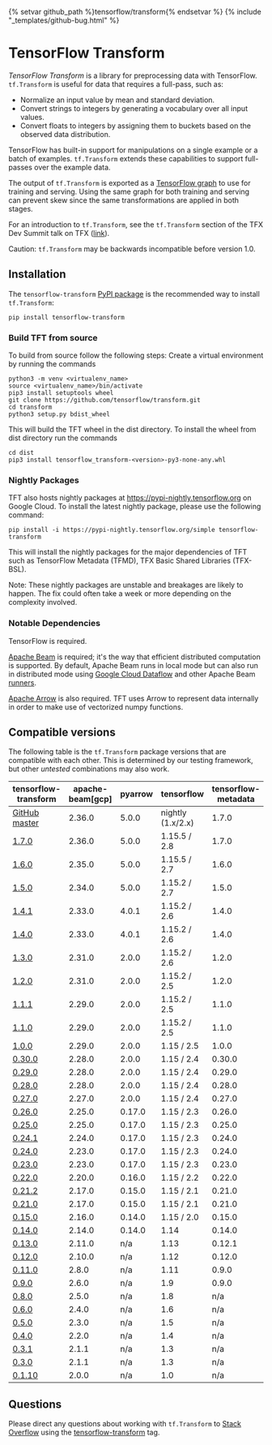 {% setvar github_path %}tensorflow/transform{% endsetvar %}
{% include "_templates/github-bug.html" %}

# TensorFlow Transform

*TensorFlow Transform* is a library for preprocessing data with TensorFlow.
`tf.Transform` is useful for data that requires a full-pass, such as:

* Normalize an input value by mean and standard deviation.
* Convert strings to integers by generating a vocabulary over all input values.
* Convert floats to integers by assigning them to buckets based on the observed
  data distribution.

TensorFlow has built-in support for manipulations on a single example or a batch
of examples. `tf.Transform` extends these capabilities to support full-passes
over the example data.

The output of `tf.Transform` is exported as a
[TensorFlow graph](http://tensorflow.org/guide/graphs) to use for training and
serving. Using the same graph for both training and serving can prevent skew
since the same transformations are applied in both stages.

For an introduction to `tf.Transform`, see the `tf.Transform` section of the
TFX Dev Summit talk on TFX
([link](https://www.youtube.com/watch?v=vdG7uKQ2eKk&feature=youtu.be&t=199)).

Caution: `tf.Transform` may be backwards incompatible before version 1.0.

## Installation

The `tensorflow-transform`
[PyPI package](https://pypi.org/project/tensorflow-transform/) is the
recommended way to install `tf.Transform`:

```
pip install tensorflow-transform
```

### Build TFT from source

To build from source follow the following steps:
Create a virtual environment by running the commands

```
python3 -m venv <virtualenv_name>
source <virtualenv_name>/bin/activate
pip3 install setuptools wheel
git clone https://github.com/tensorflow/transform.git
cd transform
python3 setup.py bdist_wheel
```

This will build the TFT wheel in the dist directory. To install the wheel from
dist directory run the commands

```
cd dist
pip3 install tensorflow_transform-<version>-py3-none-any.whl
```

### Nightly Packages

TFT also hosts nightly packages at https://pypi-nightly.tensorflow.org on Google
Cloud. To install the latest nightly package, please use the following command:

```
pip install -i https://pypi-nightly.tensorflow.org/simple tensorflow-transform
```

This will install the nightly packages for the major dependencies of TFT such as
TensorFlow Metadata (TFMD), TFX Basic Shared Libraries (TFX-BSL).

Note: These nightly packages are unstable and breakages are likely to happen.
The fix could often take a week or more depending on the complexity involved.

### Notable Dependencies

TensorFlow is required.

[Apache Beam](https://beam.apache.org/) is required; it's the way that efficient
distributed computation is supported. By default, Apache Beam runs in local
mode but can also run in distributed mode using
[Google Cloud Dataflow](https://cloud.google.com/dataflow/) and other Apache
Beam
[runners](https://beam.apache.org/documentation/runners/capability-matrix/).

[Apache Arrow](https://arrow.apache.org/) is also required. TFT uses Arrow to
represent data internally in order to make use of vectorized numpy functions.

## Compatible versions

The following table is the `tf.Transform` package versions that are
compatible with each other. This is determined by our testing framework, but
other *untested* combinations may also work.

tensorflow-transform                                                            | apache-beam[gcp] | pyarrow | tensorflow        | tensorflow-metadata | tfx-bsl
------------------------------------------------------------------------------- | ---------------- | ------- | ----------------- | ------------------- | -------
[GitHub master](https://github.com/tensorflow/transform/blob/master/RELEASE.md) | 2.36.0           | 5.0.0   | nightly (1.x/2.x) | 1.7.0               | 1.7.0
[1.7.0](https://github.com/tensorflow/transform/blob/v1.7.0/RELEASE.md)         | 2.36.0           | 5.0.0   | 1.15.5 / 2.8      | 1.7.0               | 1.7.0
[1.6.0](https://github.com/tensorflow/transform/blob/v1.6.0/RELEASE.md)         | 2.35.0           | 5.0.0   | 1.15.5 / 2.7      | 1.6.0               | 1.6.0
[1.5.0](https://github.com/tensorflow/transform/blob/v1.5.0/RELEASE.md)         | 2.34.0           | 5.0.0   | 1.15.2 / 2.7      | 1.5.0               | 1.5.0
[1.4.1](https://github.com/tensorflow/transform/blob/v1.4.1/RELEASE.md)         | 2.33.0           | 4.0.1   | 1.15.2 / 2.6      | 1.4.0               | 1.4.0
[1.4.0](https://github.com/tensorflow/transform/blob/v1.4.0/RELEASE.md)         | 2.33.0           | 4.0.1   | 1.15.2 / 2.6      | 1.4.0               | 1.4.0
[1.3.0](https://github.com/tensorflow/transform/blob/v1.3.0/RELEASE.md)         | 2.31.0           | 2.0.0   | 1.15.2 / 2.6      | 1.2.0               | 1.3.0
[1.2.0](https://github.com/tensorflow/transform/blob/v1.2.0/RELEASE.md)         | 2.31.0           | 2.0.0   | 1.15.2 / 2.5      | 1.2.0               | 1.2.0
[1.1.1](https://github.com/tensorflow/transform/blob/v1.1.1/RELEASE.md)         | 2.29.0           | 2.0.0   | 1.15.2 / 2.5      | 1.1.0               | 1.1.1
[1.1.0](https://github.com/tensorflow/transform/blob/v1.1.0/RELEASE.md)         | 2.29.0           | 2.0.0   | 1.15.2 / 2.5      | 1.1.0               | 1.1.0
[1.0.0](https://github.com/tensorflow/transform/blob/v1.0.0/RELEASE.md)         | 2.29.0           | 2.0.0   | 1.15 / 2.5        | 1.0.0               | 1.0.0
[0.30.0](https://github.com/tensorflow/transform/blob/v0.30.0/RELEASE.md)       | 2.28.0           | 2.0.0   | 1.15 / 2.4        | 0.30.0              | 0.30.0
[0.29.0](https://github.com/tensorflow/transform/blob/v0.29.0/RELEASE.md)       | 2.28.0           | 2.0.0   | 1.15 / 2.4        | 0.29.0              | 0.29.0
[0.28.0](https://github.com/tensorflow/transform/blob/v0.28.0/RELEASE.md)       | 2.28.0           | 2.0.0   | 1.15 / 2.4        | 0.28.0              | 0.28.1
[0.27.0](https://github.com/tensorflow/transform/blob/v0.27.0/RELEASE.md)       | 2.27.0           | 2.0.0   | 1.15 / 2.4        | 0.27.0              | 0.27.0
[0.26.0](https://github.com/tensorflow/transform/blob/v0.26.0/RELEASE.md)       | 2.25.0           | 0.17.0  | 1.15 / 2.3        | 0.26.0              | 0.26.0
[0.25.0](https://github.com/tensorflow/transform/blob/v0.25.0/RELEASE.md)       | 2.25.0           | 0.17.0  | 1.15 / 2.3        | 0.25.0              | 0.25.0
[0.24.1](https://github.com/tensorflow/transform/blob/v0.24.1/RELEASE.md)       | 2.24.0           | 0.17.0  | 1.15 / 2.3        | 0.24.0              | 0.24.1
[0.24.0](https://github.com/tensorflow/transform/blob/v0.24.0/RELEASE.md)       | 2.23.0           | 0.17.0  | 1.15 / 2.3        | 0.24.0              | 0.24.0
[0.23.0](https://github.com/tensorflow/transform/blob/v0.23.0/RELEASE.md)       | 2.23.0           | 0.17.0  | 1.15 / 2.3        | 0.23.0              | 0.23.0
[0.22.0](https://github.com/tensorflow/transform/blob/v0.22.0/RELEASE.md)       | 2.20.0           | 0.16.0  | 1.15 / 2.2        | 0.22.0              | 0.22.0
[0.21.2](https://github.com/tensorflow/transform/blob/v0.21.2/RELEASE.md)       | 2.17.0           | 0.15.0  | 1.15 / 2.1        | 0.21.0              | 0.21.3
[0.21.0](https://github.com/tensorflow/transform/blob/v0.21.0/RELEASE.md)       | 2.17.0           | 0.15.0  | 1.15 / 2.1        | 0.21.0              | 0.21.0
[0.15.0](https://github.com/tensorflow/transform/blob/v0.15.0/RELEASE.md)       | 2.16.0           | 0.14.0  | 1.15 / 2.0        | 0.15.0              | 0.15.0
[0.14.0](https://github.com/tensorflow/transform/blob/v0.14.0/RELEASE.md)       | 2.14.0           | 0.14.0  | 1.14              | 0.14.0              | n/a
[0.13.0](https://github.com/tensorflow/transform/blob/v0.13.0/RELEASE.md)       | 2.11.0           | n/a     | 1.13              | 0.12.1              | n/a
[0.12.0](https://github.com/tensorflow/transform/blob/v0.12.0/RELEASE.md)       | 2.10.0           | n/a     | 1.12              | 0.12.0              | n/a
[0.11.0](https://github.com/tensorflow/transform/blob/v0.11.0/RELEASE.md)       | 2.8.0            | n/a     | 1.11              | 0.9.0               | n/a
[0.9.0](https://github.com/tensorflow/transform/blob/v0.9.0/RELEASE.md)         | 2.6.0            | n/a     | 1.9               | 0.9.0               | n/a
[0.8.0](https://github.com/tensorflow/transform/blob/v0.8.0/RELEASE.md)         | 2.5.0            | n/a     | 1.8               | n/a                 | n/a
[0.6.0](https://github.com/tensorflow/transform/blob/v0.6.0/RELEASE.md)         | 2.4.0            | n/a     | 1.6               | n/a                 | n/a
[0.5.0](https://github.com/tensorflow/transform/blob/v0.5.0/RELEASE.md)         | 2.3.0            | n/a     | 1.5               | n/a                 | n/a
[0.4.0](https://github.com/tensorflow/transform/blob/v0.4.0/RELEASE.md)         | 2.2.0            | n/a     | 1.4               | n/a                 | n/a
[0.3.1](https://github.com/tensorflow/transform/blob/v0.3.1/RELEASE.md)         | 2.1.1            | n/a     | 1.3               | n/a                 | n/a
[0.3.0](https://github.com/tensorflow/transform/blob/v0.3.0/RELEASE.md)         | 2.1.1            | n/a     | 1.3               | n/a                 | n/a
[0.1.10](https://github.com/tensorflow/transform/blob/v0.1.10/RELEASE.md)       | 2.0.0            | n/a     | 1.0               | n/a                 | n/a

## Questions

Please direct any questions about working with `tf.Transform` to
[Stack Overflow](https://stackoverflow.com) using the
[tensorflow-transform](https://stackoverflow.com/questions/tagged/tensorflow-transform)
tag.
